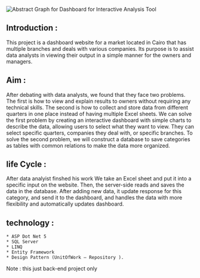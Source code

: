 ![Abstract Graph for Dashboard for Interactive Analysis Tool](https://github.com/Esraa-27/Market-Repo/assets/105376463/d7b2ae8e-b1fc-426f-aa1f-9ce27a96c89a)

## Introduction :
   <div> This project is a dashboard website for a market located in Cairo that has multiple branches and deals with various companies. Its purpose is to assist data analysts in viewing their output in a simple manner for the owners and managers.</div>

## Aim :
   <div> After debating with data analysts, we found that they face two problems. The first is how to view and explain results to owners without requiring any technical skills. The second is how to collect and store data from different quarters in one place instead of having multiple Excel sheets.    
    We can solve the first problem by creating an interactive dashboard with simple charts to describe the data, allowing users to select what they want to view. They can select specific quarters, companies they deal with, or specific branches.  
    To solve the second problem, we will construct a database to save categories as tables with common relations to make the data more organized.</div>

## life Cycle :
   After data analyist finshed his work We take an Excel sheet and put it into a specific input on the website. Then, the server-side reads and saves the data in the database. After adding new data, it update response for this category, and send it to the dashboard, and handles the data with more flexibility and automatically updates dashboard.

## technology :
    * ASP Dot Net 5 
    * SQL Server 
    * LINQ 
    * Entity Framework
    * Design Pattern (UnitOfWork – Repository ).


Note : this just back-end project only
